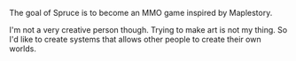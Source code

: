 The goal of Spruce is to become an MMO game inspired by Maplestory.

I'm not a very creative person though. Trying to make art is not my thing.
So I'd like to create systems that allows other people to create their own worlds.

